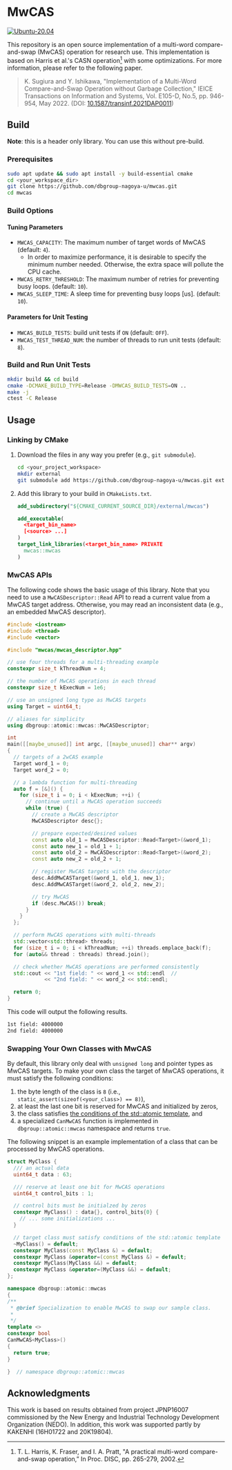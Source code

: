 # MwCAS

[![Ubuntu-20.04](https://github.com/dbgroup-nagoya-u/mwcas/actions/workflows/unit_tests.yaml/badge.svg)](https://github.com/dbgroup-nagoya-u/mwcas/actions/workflows/unit_tests.yaml)

This repository is an open source implementation of a multi-word compare-and-swap (MwCAS) operation for research use. This implementation is based on Harris et al.'s CASN operation[^1] with some optimizations. For more information, please refer to the following paper.

> K. Sugiura and Y. Ishikawa, "Implementation of a Multi-Word Compare-and-Swap Operation without Garbage Collection," IEICE Transactions on Information and Systems, Vol. E105-D, No.5, pp. 946-954, May 2022. (DOI: [10.1587/transinf.2021DAP0011](https://doi.org/10.1587/transinf.2021DAP0011))

## Build

**Note**: this is a header only library. You can use this without pre-build.

### Prerequisites

```bash
sudo apt update && sudo apt install -y build-essential cmake
cd <your_workspace_dir>
git clone https://github.com/dbgroup-nagoya-u/mwcas.git
cd mwcas
```

### Build Options

#### Tuning Parameters

- `MWCAS_CAPACITY`: The maximum number of target words of MwCAS (default: `4`).
    - In order to maximize performance, it is desirable to specify the minimum number needed. Otherwise, the extra space will pollute the CPU cache.
- `MWCAS_RETRY_THRESHOLD`: The maximum number of retries for preventing busy loops. (default: `10`).
- `MWCAS_SLEEP_TIME`: A sleep time for preventing busy loops [us]. (default: `10`).

#### Parameters for Unit Testing

- `MWCAS_BUILD_TESTS`: build unit tests if `ON` (default: `OFF`).
- `MWCAS_TEST_THREAD_NUM`: the number of threads to run unit tests (default: `8`).

### Build and Run Unit Tests

```bash
mkdir build && cd build
cmake -DCMAKE_BUILD_TYPE=Release -DMWCAS_BUILD_TESTS=ON ..
make -j
ctest -C Release
```

## Usage

### Linking by CMake

1. Download the files in any way you prefer (e.g., `git submodule`).

    ```bash
    cd <your_project_workspace>
    mkdir external
    git submodule add https://github.com/dbgroup-nagoya-u/mwcas.git external/mwcas
    ```

1. Add this library to your build in `CMakeLists.txt`.

    ```cmake
    add_subdirectory("${CMAKE_CURRENT_SOURCE_DIR}/external/mwcas")

    add_executable(
      <target_bin_name>
      [<source> ...]
    )
    target_link_libraries(<target_bin_name> PRIVATE
      mwcas::mwcas
    )
    ```

### MwCAS APIs

The following code shows the basic usage of this library. Note that you need to use a `MwCASDescriptor::Read` API to read a current value from a MwCAS target address. Otherwise, you may read an inconsistent data (e.g., an embedded MwCAS descriptor).

```cpp
#include <iostream>
#include <thread>
#include <vector>

#include "mwcas/mwcas_descriptor.hpp"

// use four threads for a multi-threading example
constexpr size_t kThreadNum = 4;

// the number of MwCAS operations in each thread
constexpr size_t kExecNum = 1e6;

// use an unsigned long type as MwCAS targets
using Target = uint64_t;

// aliases for simplicity
using dbgroup::atomic::mwcas::MwCASDescriptor;

int
main([[maybe_unused]] int argc, [[maybe_unused]] char** argv)
{
  // targets of a 2wCAS example
  Target word_1 = 0;
  Target word_2 = 0;

  // a lambda function for multi-threading
  auto f = [&]() {
    for (size_t i = 0; i < kExecNum; ++i) {
      // continue until a MwCAS operation succeeds
      while (true) {
        // create a MwCAS descriptor
        MwCASDescriptor desc{};

        // prepare expected/desired values
        const auto old_1 = MwCASDescriptor::Read<Target>(&word_1);
        const auto new_1 = old_1 + 1;
        const auto old_2 = MwCASDescriptor::Read<Target>(&word_2);
        const auto new_2 = old_2 + 1;

        // register MwCAS targets with the descriptor
        desc.AddMwCASTarget(&word_1, old_1, new_1);
        desc.AddMwCASTarget(&word_2, old_2, new_2);

        // try MwCAS
        if (desc.MwCAS()) break;
      }
    }
  };

  // perform MwCAS operations with multi-threads
  std::vector<std::thread> threads;
  for (size_t i = 0; i < kThreadNum; ++i) threads.emplace_back(f);
  for (auto&& thread : threads) thread.join();

  // check whether MwCAS operations are performed consistently
  std::cout << "1st field: " << word_1 << std::endl  //
            << "2nd field: " << word_2 << std::endl;

  return 0;
}
```

This code will output the following results.

```txt
1st field: 4000000
2nd field: 4000000
```

### Swapping Your Own Classes with MwCAS

By default, this library only deal with `unsigned long` and pointer types as MwCAS targets. To make your own class the target of MwCAS operations, it must satisfy the following conditions:

1. the byte length of the class is `8` (i.e., `static_assert(sizeof(<your_class>) == 8)`),
2. at least the last one bit is reserved for MwCAS and initialized by zeros,
3. the class satisfies [the conditions of the std::atomic template](https://en.cppreference.com/w/cpp/atomic/atomic#Primary_template), and
4. a specialized `CanMwCAS` function is implemented in `dbgroup::atomic::mwcas` namespace and returns `true`.

The following snippet is an example implementation of a class that can be processed by MwCAS operations.

```cpp
struct MyClass {
  /// an actual data
  uint64_t data : 63;

  /// reserve at least one bit for MwCAS operations
  uint64_t control_bits : 1;

  // control bits must be initialzed by zeros
  constexpr MyClass() : data{}, control_bits{0} {
    // ... some initializations ...
  }

  // target class must satisfy conditions of the std::atomic template
  ~MyClass() = default;
  constexpr MyClass(const MyClass &) = default;
  constexpr MyClass &operator=(const MyClass &) = default;
  constexpr MyClass(MyClass &&) = default;
  constexpr MyClass &operator=(MyClass &&) = default;
};

namespace dbgroup::atomic::mwcas
{
/**
 * @brief Specialization to enable MwCAS to swap our sample class.
 *
 */
template <>
constexpr bool
CanMwCAS<MyClass>()
{
  return true;
}

}  // namespace dbgroup::atomic::mwcas
```

## Acknowledgments

This work is based on results obtained from project JPNP16007 commissioned by the New Energy and Industrial Technology Development Organization (NEDO). In addition, this work was supported partly by KAKENHI (16H01722 and 20K19804).

[^1]: T. L. Harris, K. Fraser, and I. A. Pratt, "A practical multi-word compare-and-swap operation,” In Proc. DISC, pp. 265-279, 2002.
